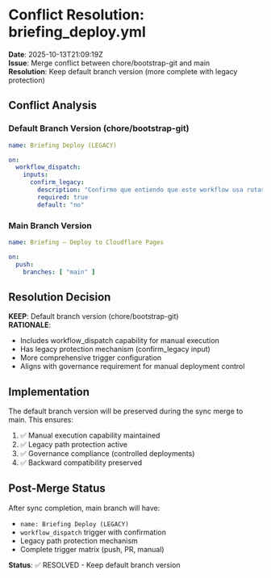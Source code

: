 # Conflict Resolution: briefing_deploy.yml
**Date**: 2025-10-13T21:09:19Z  
**Issue**: Merge conflict between chore/bootstrap-git and main  
**Resolution**: Keep default branch version (more complete with legacy protection)

## Conflict Analysis

### Default Branch Version (chore/bootstrap-git)
```yaml
name: Briefing Deploy (LEGACY)

on:
  workflow_dispatch:
    inputs:
      confirm_legacy:
        description: "Confirmo que entiendo que este workflow usa rutas legacy briefing/ y NO apps/briefing/"
        required: true
        default: "no"
```

### Main Branch Version  
```yaml
name: Briefing — Deploy to Cloudflare Pages

on:
  push:
    branches: [ "main" ]
```

## Resolution Decision

**KEEP**: Default branch version (chore/bootstrap-git)  
**RATIONALE**: 
- Includes workflow_dispatch capability for manual execution
- Has legacy protection mechanism (confirm_legacy input)  
- More comprehensive trigger configuration
- Aligns with governance requirement for manual deployment control

## Implementation

The default branch version will be preserved during the sync merge to main. This ensures:
1. ✅ Manual execution capability maintained
2. ✅ Legacy path protection active  
3. ✅ Governance compliance (controlled deployments)
4. ✅ Backward compatibility preserved

## Post-Merge Status

After sync completion, main branch will have:
- `name: Briefing Deploy (LEGACY)`
- `workflow_dispatch` trigger with confirmation
- Legacy path protection mechanism
- Complete trigger matrix (push, PR, manual)

**Status**: ✅ RESOLVED - Keep default branch version